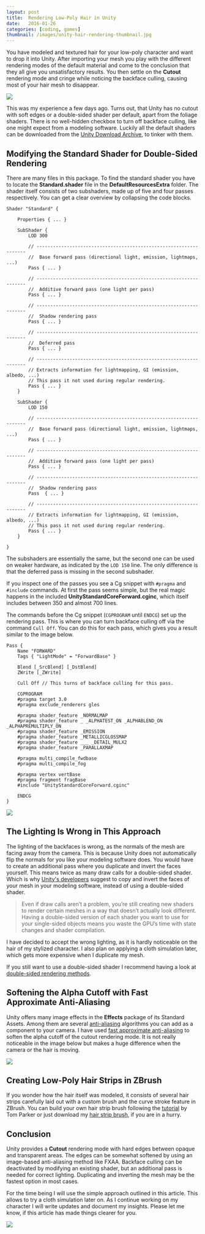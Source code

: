 ```yaml
---
layout: post
title:  Rendering Low-Poly Hair in Unity
date:   2016-01-26
categories: [coding, games]
thumbnail: /images/unity-hair-rendering-thumbnail.jpg
---
```


You have modeled and textured hair for your low-poly character and want to drop it into Unity. After importing your mesh you play with the different rendering modes of the default material and come to the conclusion that they all give you unsatisfactory results. You then settle on the __Cutout__ rendering mode and cringe while noticing the backface culling, causing most of your hair mesh to disappear.

![](/images/unity-low-poly-hair-cutout.jpg)

This was my experience a few days ago. Turns out, that Unity has no cutout with soft edges or a double-sided shader per default, apart from the foliage shaders. There is no well-hidden checkbox to turn off backface culling, like one might expect from a modeling software. Luckily all the default shaders can be downloaded from the [Unity Download Archive](https://unity3d.com/get-unity/download/archive), to tinker with them.



## Modifying the Standard Shader for Double-Sided Rendering

There are many files in this package. To find the standard shader you have to locate the __Standard.shader__ file in the __DefaultResourcesExtra__ folder. The shader itself consists of two subshaders, made up of five and four passes respectively. You can get a clear overview by collapsing the code blocks.

~~~
Shader "Standard" {

    Properties { ... }

    SubShader {
        LOD 300

        // ------------------------------------------------------------------
        //  Base forward pass (directional light, emission, lightmaps, ...)
        Pass { ... }

        // ------------------------------------------------------------------
        //  Additive forward pass (one light per pass)
        Pass { ... }

        // ------------------------------------------------------------------
        //  Shadow rendering pass
        Pass { ... }

        // ------------------------------------------------------------------
        //  Deferred pass
        Pass { ... }

        // ------------------------------------------------------------------
        // Extracts information for lightmapping, GI (emission, albedo, ...)
        // This pass it not used during regular rendering.
        Pass { ... }
    }

    SubShader {
        LOD 150

        // ------------------------------------------------------------------
        //  Base forward pass (directional light, emission, lightmaps, ...)
        Pass { ... }

        // ------------------------------------------------------------------
        //  Additive forward pass (one light per pass)
        Pass { ... }

        // ------------------------------------------------------------------
        //  Shadow rendering pass
        Pass  { ... }

        // ------------------------------------------------------------------
        // Extracts information for lightmapping, GI (emission, albedo, ...)
        // This pass it not used during regular rendering.
        Pass { ... }
    }

}
~~~

The subshaders are essentially the same, but the second one can be used on weaker hardware, as indicated by the `LOD 150` line. The only difference is that the deferred pass is missing in the second subshader.

If you inspect one of the passes you see a Cg snippet with `#pragma` and `#include` commands. At first the pass seems simple, but the real magic happens in the included __UnityStandardCoreForward.cginc__, which itself includes between 350 and almost 700 lines.

The commands before the Cg snippet (`CGPROGRAM` until `ENDCG`) set up the rendering pass. This is where you can turn backface culling off via the command `Cull Off`. You can do this for each pass, which gives you a result similar to the image below.

~~~
Pass {
    Name "FORWARD"
    Tags { "LightMode" = "ForwardBase" }

    Blend [_SrcBlend] [_DstBlend]
    ZWrite [_ZWrite]

    Cull Off // This turns of backface culling for this pass.

    CGPROGRAM
    #pragma target 3.0
    #pragma exclude_renderers gles

    #pragma shader_feature _NORMALMAP
    #pragma shader_feature _ _ALPHATEST_ON _ALPHABLEND_ON _ALPHAPREMULTIPLY_ON
    #pragma shader_feature _EMISSION
    #pragma shader_feature _METALLICGLOSSMAP
    #pragma shader_feature ___ _DETAIL_MULX2
    #pragma shader_feature _PARALLAXMAP

    #pragma multi_compile_fwdbase
    #pragma multi_compile_fog

    #pragma vertex vertBase
    #pragma fragment fragBase
    #include "UnityStandardCoreForward.cginc"

    ENDCG
}
~~~

![](/images/unity-low-poly-hair-cull-off.jpg)



## The Lighting Is Wrong in This Approach

The lighting of the backfaces is wrong, as the normals of the mesh are facing away from the camera. This is because Unity does not automatically flip the normals for you like your modeling software does. You would have to create an additional pass where you duplicate and invert the faces yourself. This means twice as many draw calls for a double-sided shader. Which is why [Unity's developers](http://danielbrauer.com/files/rendering-double-sided-geometry.html) suggest to copy and invert the faces of your mesh in your modeling software, instead of using a double-sided shader.

> Even if draw calls aren’t a problem, you’re still creating new shaders to render certain meshes in a way that doesn’t actually look different. Having a double-sided version of each shader you want to use for your single-sided objects means you waste the GPU’s time with state changes and shader compilation.

I have decided to accept the wrong lighting, as it is hardly noticeable on the hair of my stylized character. I also plan on applying a cloth simulation later, which gets more expensive when I duplicate my mesh.

If you still want to use a double-sided shader I recommend having a look at [double-sided rendering methods](http://forum.unity3d.com/threads/double-sided-material.21778/page-2#post-2352641).



## Softening the Alpha Cutoff with Fast Approximate Anti-Aliasing

Unity offers many image effects in the __Effects__ package of its Standard Assets. Among them are several [anti-aliasing](http://docs.unity3d.com/Manual/script-Antialiasing.html) algorithms you can add as a component to your camera. I have used [fast approximate anti-aliasing](https://en.wikipedia.org/wiki/Fast_approximate_anti-aliasing) to soften the alpha cutoff of the cutout rendering mode. It is not really noticeable in the image below but makes a huge difference when the camera or the hair is moving.

![](/images/unity-low-poly-hair-fxaa.jpg)



## Creating Low-Poly Hair Strips in ZBrush

If you wonder how the hair itself was modeled, it consists of several hair strips carefully laid out with a custom brush and the curve stroke feature in ZBrush. You can build your own hair strip brush following the [tutorial](http://www.3dartistonline.com/news/2015/04/how-do-i-create-real-time-hair-for-games/) by Tom Parker or just download my [hair strip brush](), if you are in a hurry.



## Conclusion

Unity provides a __Cutout__ rendering mode with hard edges between opaque and transparent areas. The edges can be somewhat softened by using an image-based anti-aliasing method like FXAA. Backface culling can be deactivated by modifying an existing shader, but an additional pass is needed for correct lighting. Duplicating and inverting the mesh may be the fastest option in most cases.

For the time being I will use the simple approach outlined in this article. This allows to try a cloth simulation later on. As I continue working on my character I will write updates and document my insights. Please let me know, if this article has made things clearer for you.

![](/images/unity-low-poly-hair-rendering.jpg)
